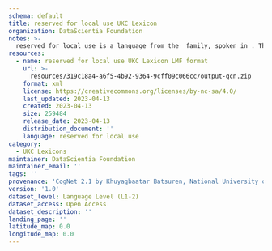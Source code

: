 ```yaml
---
schema: default
title: reserved for local use UKC Lexicon
organization: DataScientia Foundation
notes: >-
  reserved for local use is a language from the  family, spoken in . The UKC Lexicon of reserved for local use is represented as a lexico-semantic network. It consists of words, word senses, synsets, as well as sense-level and synset-level relationships.
resources:
  - name: reserved for local use UKC Lexicon LMF format
    url: >-
      resources/319c18a4-a6f5-4b92-9364-9cff09c066cc/output-qcn.zip
    format: xml
    license: https://creativecommons.org/licenses/by-nc-sa/4.0/
    last_updated: 2023-04-13
    created: 2023-04-13
    size: 259484
    release_date: 2023-04-13
    distribution_document: ''
    language: reserved for local use
category:
  - UKC Lexicons
maintainer: DataScientia Foundation
maintainer_email: ''
tags: ''
provenance: 'CogNet 2.1 by Khuyagbaatar Batsuren, National University of Mongolia (http://cognet.ukc.disi.unitn.it); UniMet: Universal Metonymy 1.0 by Temuulen Khishigsuren and Gábor Bella (http://ukc.disi.unitn.it/index.php/metonymy/); MorphyNet 2.0 by Gábor Bella and Khuyagbaatar Batsuren (http://ukc.disi.unitn.it/index.php/morphynet/); Chinese Wordnet (Taiwan) 1.0 by LOPE Lab, National Taiwan University (https://lope.linguistics.ntu.edu.tw//cwn/); Open Multilingual Wordnet 1.4 by Francis Bond, Division of Linguistics and Multilingual Studies, Nanyang Technological University (http://compling.hss.ntu.edu.sg/omw/); Princeton WordNet 2.1 by Princeton University (https://wordnet.princeton.edu)'
version: '1.0'
dataset_level: Language Level (L1-2)
dataset_access: Open Access
dataset_description: ''
landing_page: ''
latitude_map: 0.0
longitude_map: 0.0
---
```

